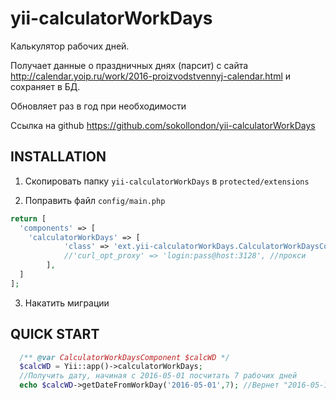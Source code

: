 # yii-calculatorWorkDays
Калькулятор рабочих дней.

Получает данные о праздничных днях (парсит) с сайта http://calendar.yoip.ru/work/2016-proizvodstvennyj-calendar.html и сохраняет в БД.

Обновляет раз в год при необходимости

Ссылка на github https://github.com/sokollondon/yii-calculatorWorkDays


INSTALLATION
------------

1) Скопировать папку `yii-calculatorWorkDays` в `protected/extensions`

2) Поправить файл `config/main.php`
```php
return [
  'components' => [
    'calculatorWorkDays' => [
			'class' => 'ext.yii-calculatorWorkDays.CalculatorWorkDaysComponent',
			//'curl_opt_proxy' => 'login:pass@host:3128', //прокси
		],
  ]
];
```

3) Накатить миграции

QUICK START
------------
```php
  /** @var CalculatorWorkDaysComponent $calcWD */
  $calcWD = Yii::app()->calculatorWorkDays;
  //Получить дату, начиная с 2016-05-01 посчитать 7 рабочих дней
  echo $calcWD->getDateFromWorkDay('2016-05-01',7); //Вернет "2016-05-13" (учитывая выходные/праздничные дни)
```